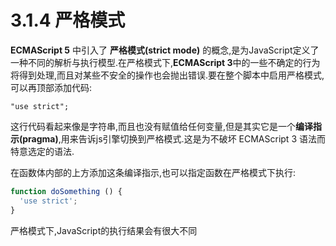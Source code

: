 
# 3.1.4 严格模式

**ECMAScript 5** 中引入了 **严格模式(strict mode)** 的概念,是为JavaScript定义了一种不同的解析与执行模型.在严格模式下,**ECMAScript 3**中的一些不确定的行为将得到处理,而且对某些不安全的操作也会抛出错误.要在整个脚本中启用严格模式,可以再顶部添加代码:

`"use strict";`

这行代码看起来像是字符串,而且也没有赋值给任何变量,但是其实它是一个**编译指示(pragma)**,用来告诉js引擎切换到严格模式.这是为不破坏 ECMAScript 3 语法而特意选定的语法.

在函数体内部的上方添加这条编译指示,也可以指定函数在严格模式下执行:

```js .line-numbers
function doSomething () {
  'use strict';
}
```

严格模式下,JavaScript的执行结果会有很大不同